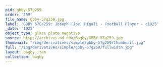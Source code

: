 ```yaml
---
pid: gbby-57g259
order: '259'
file_name: gbby-57g259.jpg
label: 'GBBY 57G/259: Joseph (Joe) Rigali - Football Player - c1925'
_date: '1925'
object_type: glass plate negative
source: http://archives.nd.edu/Bagby/GBBY-57g259.jpg
thumbnail: "/img/derivatives/simple/gbby-57g259/thumbnail.jpg"
full: "/img/derivatives/simple/gbby-57g259/fullwidth.jpg"
layout: bagby_item
collection: bagby
---
```

